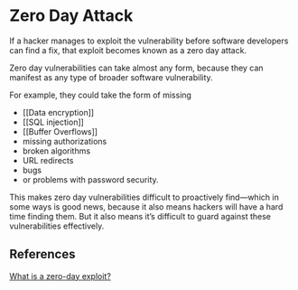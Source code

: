 # Zero Day Attack


If a hacker manages to exploit the vulnerability before software developers can find a fix, that exploit becomes known as a zero day attack.

Zero day vulnerabilities can take almost any form, because they can manifest as
any type of broader software vulnerability.

For example, they could take the form of missing
- [[Data encryption]]
- [[SQL injection]]
- [[Buffer Overflows]]
- missing authorizations
- broken algorithms
- URL redirects
- bugs
- or problems with password security.

This makes zero day vulnerabilities difficult to proactively find—which in some ways is good news, because it also means hackers will have a hard time finding them. But it also means it’s difficult to guard against these vulnerabilities effectively.


## References
[What is a zero-day exploit?](https://www.trellix.com/en-us/security-awareness/cybersecurity/what-is-a-zero-day-exploit.html)
